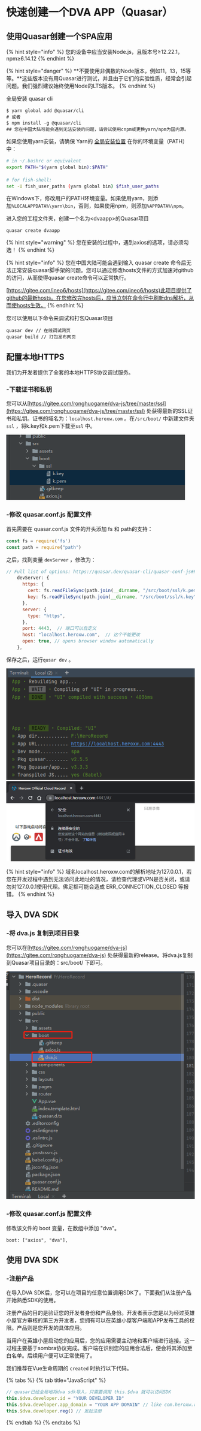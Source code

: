 # 快速创建一个DVA APP（Quasar）

## 使用Quasar创建一个SPA应用

{% hint style="info" %}
您的设备中应当安装Node.js，且版本号≥12.22.1，npm≥6.14.12
{% endhint %}

{% hint style="danger" %}
\*\*不要使用非偶数的Node版本，例如11，13，15等等。\*\*这些版本没有用Quasar进行测试，并且由于它们的实验性质，经常会引起问题。我们强烈建议始终使用Node的LTS版本。
{% endhint %}

全局安装 quasar cli

```
$ yarn global add @quasar/cli
# 或者
$ npm install -g @quasar/cli
## 您在中国大陆可能会遇到无法安装的问题，请尝试使用cnpm或更换yarn/npm为国内源。
```

如果您使用yarn安装，请确保 Yarn的 [全局安装位置](https://yarnpkg.com/lang/en/docs/cli/global/) 在你的环境变量（PATH）中：

```bash
# in ~/.bashrc or equivalent
export PATH="$(yarn global bin):$PATH"

# for fish-shell:
set -U fish_user_paths (yarn global bin) $fish_user_paths
```

在Windows下，修改用户的PATH环境变量。如果使用yarn，则添加`%LOCALAPPDATA%\yarn\bin`，否则，如果使用npm，则添加`%APPDATA%\npm`。



进入您的工程文件夹，创建一个名为\<dvaapp>的Quasar项目

```
quasar create dvaapp
```

{% hint style="warning" %}
您在安装的过程中，遇到axios的选项，请必须勾选！
{% endhint %}

{% hint style="info" %}
您在中国大陆可能会遇到输入 quasar create 命令后无法正常安装quasar脚手架的问题。您可以通过修改hosts文件的方式加速对github的访问，从而使得quasar create命令可以正常执行。

[https://gitee.com/ineo6/hosts](https://gitee.com/ineo6/hosts)此项目提供了github的最新hosts。在您修改完hosts后，应当立刻在命令行中刷新dns解析，从而使hosts生效。
{% endhint %}

您可以使用以下命令来调试和打包Quasar项目

```
quasar dev // 在线调试网页
quasar build // 打包发布网页

```

## 配置本地HTTPS

我们为开发者提供了全套的本地HTTPS协议调试服务。

### -下载证书和私钥

您可以从[https://gitee.com/ronghuogame/dva-js/tree/master/ssl](https://gitee.com/ronghuogame/dva-js/tree/master/ssl) 处获得最新的SSL证书和私钥。证书的域名为：`localhost.heroxw.com` 。在`/src/boot/` 中新建文件夹 `ssl` ，将k.key和k.pem下载至`ssl` 中。

![](<.gitbook/assets/image (1).png>)

### -修改 quasar.conf.js 配置文件

首先需要在 quasar.conf.js 文件的开头添加 fs 和 path的支持：

```javascript
const fs = require('fs')
const path = require("path")
```

之后，找到变量 `devServer` ，修改为：

```javascript
// Full list of options: https://quasar.dev/quasar-cli/quasar-conf-js#Property%3A-devServer
    devServer: {
      https: {
        cert: fs.readFileSync(path.join(__dirname, "/src/boot/ssl/k.pem")),
        key: fs.readFileSync(path.join(__dirname, "/src/boot/ssl/k.key"))
      },
      server: {
        type: "https",
      },
      port: 4443,  // 端口可以自定义
      host: "localhost.heroxw.com",  // 这个不能更改
      open: true, // opens browser window automatically
    },
```

保存之后，运行`qusar dev` 。

![](.gitbook/assets/image.png)![](<.gitbook/assets/image (2).png>)

{% hint style="info" %}
域名localhost.heroxw.com的解析地址为127.0.0.1，若您在开发过程中遇到无法访问此地址的情况，请检查代理或VPN是否关闭，或请勿对127.0.0.1使用代理。佛足额可能会造成 ERR\_CONNECTION\_CLOSED 等报错。
{% endhint %}

## 导入 DVA SDK

### -将 dva.js 复制到项目目录

您可以在[https://gitee.com/ronghuogame/dva-js](https://gitee.com/ronghuogame/dva-js) 处获得最新的release。将dva.js复制到Quasar项目目录的：src/boot/ 下即可。

![](<.gitbook/assets/image (3).png>)



### -修改 quasar.conf.js 配置文件

修改该文件的 boot 变量，在数组中添加 "dva"。

```
boot: ["axios", "dva"],
```

## 使用 DVA SDK

### -注册产品

在导入DVA SDK后，您可以在项目的任意位置调用SDK了。下面我们从注册产品开始熟悉SDK的使用。

注册产品的目的是验证您的开发者身份和产品身份。开发者表示您是以为经过英雄小屋官方审核的第三方开发者，您拥有可以在英雄小屋客户端和APP发布工具的权限。产品则是您开发的具体应用。

当用户在英雄小屋启动您的应用后，您的应用需要主动地和客户端进行连接。这一过程主要基于sombra协议完成。客户端在识别您的应用合法后，便会将其添加至白名单。后续用户便可以正常使用了。

我们推荐在Vue生命周期的 `created` 时执行以下代码。

{% tabs %}
{% tab title="JavaScript" %}
```javascript
// quasar已经全局地将dva sdk导入，只需要调用 this.$dva 就可以访问SDK
this.$dva.developer.id = "YOUR DEVELOPER ID"
this.$dva.developer.app_domain = "YOUR APP DOMAIN" // like com.heroxw.record
this.$dva.developer.reg() // 发起注册
```
{% endtab %}
{% endtabs %}








